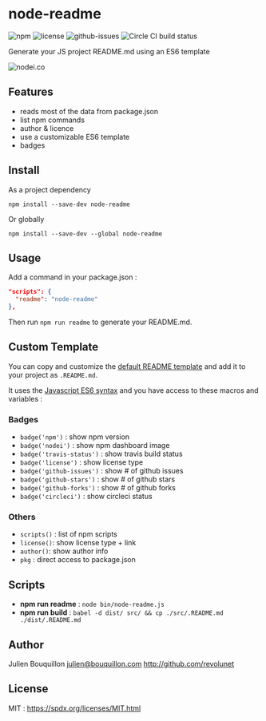 # node-readme

![npm](https://img.shields.io/npm/v/node-readme.svg) ![license](https://img.shields.io/npm/l/node-readme.svg) ![github-issues](https://img.shields.io/github/issues/revolunet/node-readme.svg)  ![Circle CI build status](https://circleci.com/gh/revolunet/node-readme.svg?style=svg)

Generate your JS project README.md using an ES6 template

![nodei.co](https://nodei.co/npm/node-readme.png?downloads=true&downloadRank=true&stars=true)

## Features

 - reads most of the data from package.json
 - list npm commands
 - author & licence
 - use a customizable ES6 template
 - badges

## Install

As a project dependency

`npm install --save-dev node-readme`

Or globally

`npm install --save-dev --global node-readme`

## Usage

Add a command in your package.json :

```json
"scripts": {
  "readme": "node-readme"
},
```

Then run `npm run readme` to generate your README.md.

## Custom Template

You can copy and customize the [default README template](./src/.README.md) and add it to your project as `.README.md`.

It uses the [Javascript ES6 syntax](https://developer.mozilla.org/en-US/docs/Web/JavaScript/Reference/template_strings) and you have access to these macros and variables :

### Badges

 - `badge('npm')` : show npm version
 - `badge('nodei')` : show npm dashboard image
 - `badge('travis-status')` : show travis build status
 - `badge('license')` : show license type
 - `badge('github-issues')` : show # of github issues
 - `badge('github-stars')` : show # of github stars
 - `badge('github-forks')` : show # of github forks
 - `badge('circleci')` : show circleci status

### Others
 - `scripts()` : list of npm scripts
 - `license()`: show license type + link
 - `author()`: show author info
 - `pkg` : direct access to package.json

## Scripts  

 - **npm run readme** : `node bin/node-readme.js`
 - **npm run build** : `babel -d dist/ src/ && cp ./src/.README.md ./dist/.README.md`


## Author

Julien Bouquillon <julien@bouquillon.com> http://github.com/revolunet

## License

MIT : https://spdx.org/licenses/MIT.html
